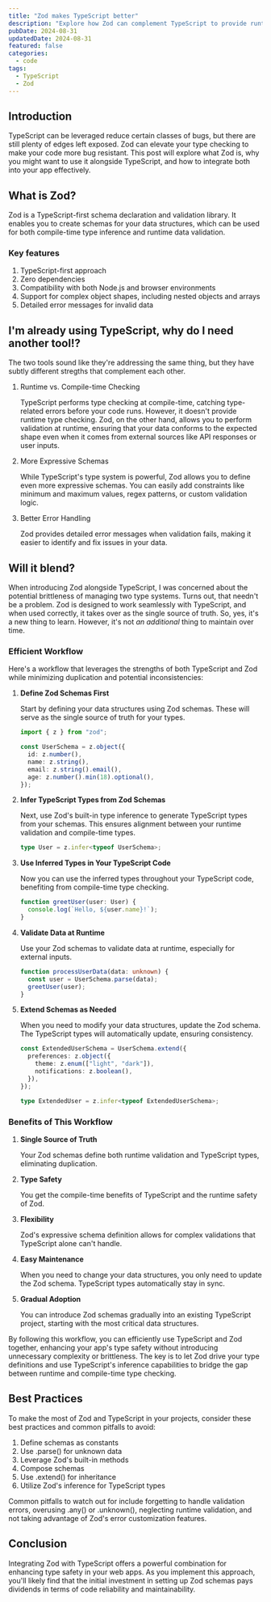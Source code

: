 ```yaml
---
title: "Zod makes TypeScript better"
description: "Explore how Zod can complement TypeScript to provide runtime validation and enhanced type safety in your web development projects."
pubDate: 2024-08-31
updatedDate: 2024-08-31
featured: false
categories:
  - code
tags:
  - TypeScript
  - Zod
---
```


## Introduction

TypeScript can be leveraged reduce certain classes of bugs, but there are still
plenty of edges left exposed. Zod can elevate your type checking to make your
code more bug resistant. This post will explore what Zod is, why you might want
to use it alongside TypeScript, and how to integrate both into your app
effectively.

## What is Zod?

Zod is a TypeScript-first schema declaration and validation library. It enables
you to create schemas for your data structures, which can be used for
both compile-time type inference and runtime data validation.

### Key features

1. TypeScript-first approach
2. Zero dependencies
3. Compatibility with both Node.js and browser environments
4. Support for complex object shapes, including nested objects and arrays
5. Detailed error messages for invalid data

## I'm already using TypeScript, why do I need another tool!?

The two tools sound like they're addressing the same thing, but they have subtly
different stregths that complement each other.

1. Runtime vs. Compile-time Checking

   TypeScript performs type checking at compile-time, catching type-related
   errors before your code runs. However, it doesn't provide runtime type
   checking. Zod, on the other hand, allows you to perform validation at
   runtime, ensuring that your data conforms to the expected shape even when it
   comes from external sources like API responses or user inputs.

2. More Expressive Schemas

   While TypeScript's type system is powerful, Zod allows you to define even
   more expressive schemas. You can easily add constraints like minimum and
   maximum values, regex patterns, or custom validation logic.

3. Better Error Handling

   Zod provides detailed error messages when validation fails, making it easier
   to identify and fix issues in your data.

## Will it blend?

When introducing Zod alongside TypeScript, I was concerned about the potential
brittleness of managing two type systems. Turns out, that needn't be a problem.
Zod is designed to work seamlessly with TypeScript, and when used correctly, it
takes over as the single source of truth. So, yes, it's a new thing to learn.
However, it's not _an additional_ thing to maintain over time.

### Efficient Workflow

Here's a workflow that leverages the strengths of both TypeScript and Zod while
minimizing duplication and potential inconsistencies:

1. **Define Zod Schemas First**

   Start by defining your data structures using Zod schemas. These will serve as
   the single source of truth for your types.

   ```typescript
   import { z } from "zod";

   const UserSchema = z.object({
     id: z.number(),
     name: z.string(),
     email: z.string().email(),
     age: z.number().min(18).optional(),
   });
   ```

2. **Infer TypeScript Types from Zod Schemas**

   Next, use Zod's built-in type inference to generate TypeScript types from
   your schemas. This ensures alignment between your runtime validation and
   compile-time types.

   ```typescript
   type User = z.infer<typeof UserSchema>;
   ```

3. **Use Inferred Types in Your TypeScript Code**

   Now you can use the inferred types throughout your TypeScript code,
   benefiting from compile-time type checking.

   ```typescript
   function greetUser(user: User) {
     console.log(`Hello, ${user.name}!`);
   }
   ```

4. **Validate Data at Runtime**

   Use your Zod schemas to validate data at runtime, especially for external
   inputs.

   ```typescript
   function processUserData(data: unknown) {
     const user = UserSchema.parse(data);
     greetUser(user);
   }
   ```

5. **Extend Schemas as Needed**

   When you need to modify your data structures, update the Zod schema. The
   TypeScript types will automatically update, ensuring consistency.

   ```typescript
   const ExtendedUserSchema = UserSchema.extend({
     preferences: z.object({
       theme: z.enum(["light", "dark"]),
       notifications: z.boolean(),
     }),
   });

   type ExtendedUser = z.infer<typeof ExtendedUserSchema>;
   ```

### Benefits of This Workflow

1. **Single Source of Truth**

   Your Zod schemas define both runtime validation
   and TypeScript types, eliminating duplication.

2. **Type Safety**

   You get the compile-time benefits of TypeScript and the
   runtime safety of Zod.

3. **Flexibility**

   Zod's expressive schema definition allows for complex
   validations that TypeScript alone can't handle.

4. **Easy Maintenance**

   When you need to change your data structures, you only
   need to update the Zod schema. TypeScript types automatically stay in sync.

5. **Gradual Adoption**

   You can introduce Zod schemas gradually into an
   existing TypeScript project, starting with the most critical data structures.

By following this workflow, you can efficiently use TypeScript and Zod together,
enhancing your app's type safety without introducing unnecessary complexity or
brittleness. The key is to let Zod drive your type definitions and use
TypeScript's inference capabilities to bridge the gap between runtime and
compile-time type checking.

## Best Practices

To make the most of Zod and TypeScript in your projects, consider these best
practices and common pitfalls to avoid:

1. Define schemas as constants
2. Use .parse() for unknown data
3. Leverage Zod's built-in methods
4. Compose schemas
5. Use .extend() for inheritance
6. Utilize Zod's inference for TypeScript types

Common pitfalls to watch out for include forgetting to handle validation errors,
overusing .any() or .unknown(), neglecting runtime validation, and not taking
advantage of Zod's error customization features.

## Conclusion

Integrating Zod with TypeScript offers a powerful combination for enhancing type
safety in your web apps. As you implement this approach, you'll likely find that
the initial investment in setting up Zod schemas pays dividends in terms of code
reliability and maintainability.
